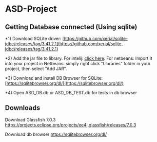 # ASD-Project

## Getting Database connected (Using sqlite)
*1)
Download SQLite driver: [https://github.com/xerial/sqlite-jdbc/releases/tag/3.41.2.1](https://github.com/xerial/sqlite-jdbc/releases/tag/3.41.2.1)

*2)
Add the jar file to library. For intelij: [click here](https://stackoverflow.com/questions/1051640/correct-way-to-add-external-jars-lib-jar-to-an-intellij-idea-project).
For netbeans: Import it into your project in Netbeans: simply right click "Libraries" folder in your project, then select "Add JAR".

*3)
Download and install DB Browser for SQLite: [https://sqlitebrowser.org/dl/](https://sqlitebrowser.org/dl/)

*4)
Open ASD_DB.db or ASD_DB_TEST.db for tests in db browser

## Downloads
Download Glassfish 7.0.3
https://projects.eclipse.org/projects/ee4j.glassfish/releases/7.0.3

Download db browser
https://sqlitebrowser.org/dl/
